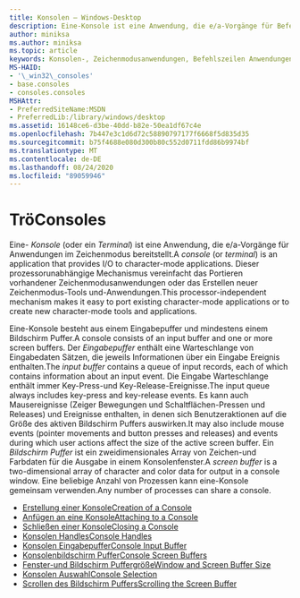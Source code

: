 ```yaml
---
title: Konsolen – Windows-Desktop
description: Eine-Konsole ist eine Anwendung, die e/a-Vorgänge für Befehlszeilen Anwendungen bereitstellt.
author: miniksa
ms.author: miniksa
ms.topic: article
keywords: Konsolen-, Zeichenmodusanwendungen, Befehlszeilen Anwendungen, Terminalanwendungen, Konsolen-API
MS-HAID:
- '\_win32\_consoles'
- base.consoles
- consoles.consoles
MSHAttr:
- PreferredSiteName:MSDN
- PreferredLib:/library/windows/desktop
ms.assetid: 16148ce6-d3be-40dd-b82e-50ea1df67c4e
ms.openlocfilehash: 7b447e3c1d6d72c58890797177f6668f5d835d35
ms.sourcegitcommit: b75f4688e080d300b80c552d0711fdd86b9974bf
ms.translationtype: MT
ms.contentlocale: de-DE
ms.lasthandoff: 08/24/2020
ms.locfileid: "89059946"
---
```

# <a name="consoles"></a><span data-ttu-id="ef7fa-104">Trö</span><span class="sxs-lookup"><span data-stu-id="ef7fa-104">Consoles</span></span>

<span data-ttu-id="ef7fa-105">Eine- *Konsole* (oder ein *Terminal*) ist eine Anwendung, die e/a-Vorgänge für Anwendungen im Zeichenmodus bereitstellt.</span><span class="sxs-lookup"><span data-stu-id="ef7fa-105">A *console* (or *terminal*) is an application that provides I/O to character-mode applications.</span></span> <span data-ttu-id="ef7fa-106">Dieser prozessorunabhängige Mechanismus vereinfacht das Portieren vorhandener Zeichenmodusanwendungen oder das Erstellen neuer Zeichenmodus-Tools und-Anwendungen.</span><span class="sxs-lookup"><span data-stu-id="ef7fa-106">This processor-independent mechanism makes it easy to port existing character-mode applications or to create new character-mode tools and applications.</span></span>

<span data-ttu-id="ef7fa-107">Eine-Konsole besteht aus einem Eingabepuffer und mindestens einem Bildschirm Puffer.</span><span class="sxs-lookup"><span data-stu-id="ef7fa-107">A console consists of an input buffer and one or more screen buffers.</span></span> <span data-ttu-id="ef7fa-108">Der *Eingabepuffer* enthält eine Warteschlange von Eingabedaten Sätzen, die jeweils Informationen über ein Eingabe Ereignis enthalten.</span><span class="sxs-lookup"><span data-stu-id="ef7fa-108">The *input buffer* contains a queue of input records, each of which contains information about an input event.</span></span> <span data-ttu-id="ef7fa-109">Die Eingabe Warteschlange enthält immer Key-Press-und Key-Release-Ereignisse.</span><span class="sxs-lookup"><span data-stu-id="ef7fa-109">The input queue always includes key-press and key-release events.</span></span> <span data-ttu-id="ef7fa-110">Es kann auch Mausereignisse (Zeiger Bewegungen und Schaltflächen-Pressen und Releases) und Ereignisse enthalten, in denen sich Benutzeraktionen auf die Größe des aktiven Bildschirm Puffers auswirken.</span><span class="sxs-lookup"><span data-stu-id="ef7fa-110">It may also include mouse events (pointer movements and button presses and releases) and events during which user actions affect the size of the active screen buffer.</span></span> <span data-ttu-id="ef7fa-111">Ein *Bildschirm Puffer* ist ein zweidimensionales Array von Zeichen-und Farbdaten für die Ausgabe in einem Konsolenfenster.</span><span class="sxs-lookup"><span data-stu-id="ef7fa-111">A *screen buffer* is a two-dimensional array of character and color data for output in a console window.</span></span> <span data-ttu-id="ef7fa-112">Eine beliebige Anzahl von Prozessen kann eine-Konsole gemeinsam verwenden.</span><span class="sxs-lookup"><span data-stu-id="ef7fa-112">Any number of processes can share a console.</span></span>

- [<span data-ttu-id="ef7fa-113">Erstellung einer Konsole</span><span class="sxs-lookup"><span data-stu-id="ef7fa-113">Creation of a Console</span></span>](creation-of-a-console.md)
- [<span data-ttu-id="ef7fa-114">Anfügen an eine Konsole</span><span class="sxs-lookup"><span data-stu-id="ef7fa-114">Attaching to a Console</span></span>](attaching-to-a-console.md)
- [<span data-ttu-id="ef7fa-115">Schließen einer Konsole</span><span class="sxs-lookup"><span data-stu-id="ef7fa-115">Closing a Console</span></span>](closing-a-console.md)
- [<span data-ttu-id="ef7fa-116">Konsolen Handles</span><span class="sxs-lookup"><span data-stu-id="ef7fa-116">Console Handles</span></span>](console-handles.md)
- [<span data-ttu-id="ef7fa-117">Konsolen Eingabepuffer</span><span class="sxs-lookup"><span data-stu-id="ef7fa-117">Console Input Buffer</span></span>](console-input-buffer.md)
- [<span data-ttu-id="ef7fa-118">Konsolenbildschirm Puffer</span><span class="sxs-lookup"><span data-stu-id="ef7fa-118">Console Screen Buffers</span></span>](console-screen-buffers.md)
- [<span data-ttu-id="ef7fa-119">Fenster-und Bildschirm Puffergröße</span><span class="sxs-lookup"><span data-stu-id="ef7fa-119">Window and Screen Buffer Size</span></span>](window-and-screen-buffer-size.md)
- [<span data-ttu-id="ef7fa-120">Konsolen Auswahl</span><span class="sxs-lookup"><span data-stu-id="ef7fa-120">Console Selection</span></span>](console-selection.md)
- [<span data-ttu-id="ef7fa-121">Scrollen des Bildschirm Puffers</span><span class="sxs-lookup"><span data-stu-id="ef7fa-121">Scrolling the Screen Buffer</span></span>](scrolling-the-screen-buffer.md)
